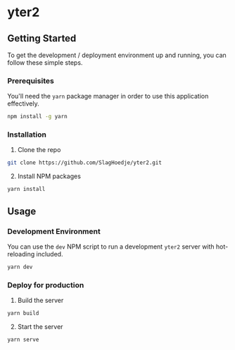 # yter2

## Getting Started

To get the development / deployment environment up and running, you can follow these simple steps.

### Prerequisites

You'll need the `yarn` package manager in order to use this application effectively.
```sh
npm install -g yarn
```

### Installation

1. Clone the repo
```sh
git clone https://github.com/SlagHoedje/yter2.git
```

2. Install NPM packages
```sh
yarn install
```

## Usage

### Development Environment

You can use the `dev` NPM script to run a development `yter2` server with hot-reloading included.
```sh
yarn dev
```

### Deploy for production

1. Build the server
```sh
yarn build
```

2. Start the server
```sh
yarn serve
```
